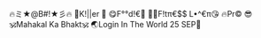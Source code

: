 🔥ミ★@B#!★彡🔥
👿K!||er 👿
😋F°°d!€🍔 
🏋️‍♀️F!tπ€$$
L•^€π😘
🔥Pr© 😎
🕉️Mahakal Ka Bhakt🕉️
🌏Login In The World 25 SEP🎂
